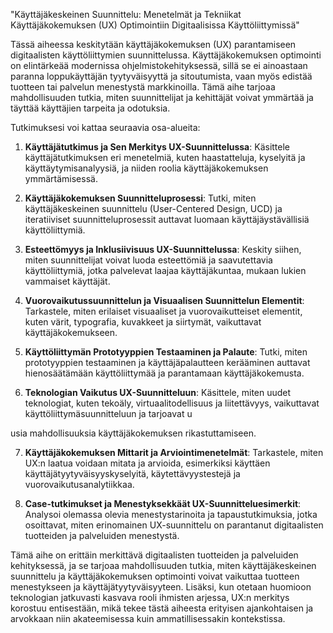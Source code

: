 "Käyttäjäkeskeinen Suunnittelu: Menetelmät ja Tekniikat Käyttäjäkokemuksen (UX) Optimointiin Digitaalisissa Käyttöliittymissä"

Tässä aiheessa keskitytään käyttäjäkokemuksen (UX) parantamiseen digitaalisten käyttöliittymien suunnittelussa. Käyttäjäkokemuksen optimointi on elintärkeää modernissa ohjelmistokehityksessä, sillä se ei ainoastaan paranna loppukäyttäjän tyytyväisyyttä ja sitoutumista, vaan myös edistää tuotteen tai palvelun menestystä markkinoilla. Tämä aihe tarjoaa mahdollisuuden tutkia, miten suunnittelijat ja kehittäjät voivat ymmärtää ja täyttää käyttäjien tarpeita ja odotuksia.

Tutkimuksesi voi kattaa seuraavia osa-alueita:

1. **Käyttäjätutkimus ja Sen Merkitys UX-Suunnittelussa**: Käsittele käyttäjätutkimuksen eri menetelmiä, kuten haastatteluja, kyselyitä ja käyttäytymisanalyysiä, ja niiden roolia käyttäjäkokemuksen ymmärtämisessä.

2. **Käyttäjäkokemuksen Suunnitteluprosessi**: Tutki, miten käyttäjäkeskeinen suunnittelu (User-Centered Design, UCD) ja iteratiiviset suunnitteluprosessit auttavat luomaan käyttäjäystävällisiä käyttöliittymiä.

3. **Esteettömyys ja Inklusiivisuus UX-Suunnittelussa**: Keskity siihen, miten suunnittelijat voivat luoda esteettömiä ja saavutettavia käyttöliittymiä, jotka palvelevat laajaa käyttäjäkuntaa, mukaan lukien vammaiset käyttäjät.

4. **Vuorovaikutussuunnittelun ja Visuaalisen Suunnittelun Elementit**: Tarkastele, miten erilaiset visuaaliset ja vuorovaikutteiset elementit, kuten värit, typografia, kuvakkeet ja siirtymät, vaikuttavat käyttäjäkokemukseen.

5. **Käyttöliittymän Prototyyppien Testaaminen ja Palaute**: Tutki, miten prototyyppien testaaminen ja käyttäjäpalautteen kerääminen auttavat hienosäätämään käyttöliittymää ja parantamaan käyttäjäkokemusta.

6. **Teknologian Vaikutus UX-Suunnitteluun**: Käsittele, miten uudet teknologiat, kuten tekoäly, virtuaalitodellisuus ja liitettävyys, vaikuttavat käyttöliittymäsuunnitteluun ja tarjoavat u

usia mahdollisuuksia käyttäjäkokemuksen rikastuttamiseen.

7. **Käyttäjäkokemuksen Mittarit ja Arviointimenetelmät**: Tarkastele, miten UX:n laatua voidaan mitata ja arvioida, esimerkiksi käyttäen käyttäjätyytyväisyyskyselyitä, käytettävyystestejä ja vuorovaikutusanalytiikkaa.

8. **Case-tutkimukset ja Menestyksekkäät UX-Suunnitteluesimerkit**: Analysoi olemassa olevia menestystarinoita ja tapaustutkimuksia, jotka osoittavat, miten erinomainen UX-suunnittelu on parantanut digitaalisten tuotteiden ja palveluiden menestystä.

Tämä aihe on erittäin merkittävä digitaalisten tuotteiden ja palveluiden kehityksessä, ja se tarjoaa mahdollisuuden tutkia, miten käyttäjäkeskeinen suunnittelu ja käyttäjäkokemuksen optimointi voivat vaikuttaa tuotteen menestykseen ja käyttäjätyytyväisyyteen. Lisäksi, kun otetaan huomioon teknologian jatkuvasti kasvava rooli ihmisten arjessa, UX:n merkitys korostuu entisestään, mikä tekee tästä aiheesta erityisen ajankohtaisen ja arvokkaan niin akateemisessa kuin ammatillisessakin kontekstissa.

